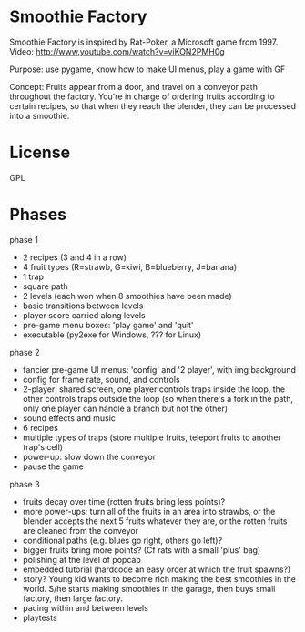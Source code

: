 Smoothie Factory
======

Smoothie Factory is inspired by Rat-Poker, a Microsoft game from 1997. Video: http://www.youtube.com/watch?v=viKON2PMH0g

Purpose: use pygame, know how to make UI menus, play a game with GF

Concept: Fruits appear from a door, and travel on a conveyor path throughout the factory. You're in charge of ordering fruits according to certain recipes, so that when they reach the blender, they can be processed into a smoothie.



License
====

GPL




Phases
=====

phase 1
- 2 recipes (3 and 4 in a row)
- 4 fruit types (R=strawb, G=kiwi, B=blueberry, J=banana)
- 1 trap
- square path
- 2 levels (each won when 8 smoothies have been made) 
- basic transitions between levels
- player score carried along levels
- pre-game menu boxes: 'play game' and 'quit'
- executable (py2exe for Windows, ??? for Linux)


phase 2
- fancier pre-game UI menus: 'config' and '2 player', with img background
- config for frame rate, sound, and controls 
- 2-player: shared screen, one player controls traps inside the loop, the other controls traps outside the loop (so when there's a fork in the path, only one player can handle a branch but not the other)
- sound effects and music
- 6 recipes
- multiple types of traps (store multiple fruits, teleport fruits to another trap's cell)
- power-up: slow down the conveyor 
- pause the game


phase 3
- fruits decay over time (rotten fruits bring less points)?
- more power-ups: turn all of the fruits in an area into strawbs, or the blender accepts the next 5 fruits whatever they are, or the rotten fruits are cleaned from the conveyor
- conditional paths (e.g. blues go right, others go left)?
- bigger fruits bring more points? (Cf rats with a small 'plus' bag)
- polishing at the level of popcap
- embedded tutorial (hardcode an easy order at which the fruit spawns?)
- story? Young kid wants to become rich making the best smoothies in the world. S/he starts making smoothies in the garage, then buys small factory, then large factory.
- pacing within and between levels
- playtests